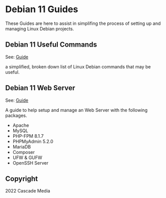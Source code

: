 # Debian 11 Guides
These Guides are here to assist in simplifing the process of setting up and managing Linux Debian projects.

## Debian 11 Useful Commands
See: [Guide](https://github.com/Cascade-Media/Debian-11-Guides/blob/main/Debian%2011%20Useful%20Commands.md)  

a simplified, broken down list of Linux Debian commands that may be useful.

## Debian 11 Web Server
See: [Guide](https://github.com/Cascade-Media/Debian-11-Guides/blob/main/Debian%2011%20Web%20Server%20Guide.md)  

A guide to help setup and manage an Web Server with the following packages.
- Apache
- MySQL
- PHP-FPM 8.1.7
- PHPMyAdmin 5.2.0
- MariaDB
- Composer
- UFW & GUFW
- OpenSSH Server

## Copyright
2022 Cascade Media 
